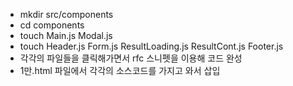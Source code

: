 - mkdir src/components
- cd components
- touch Main.js Modal.js
- touch Header.js Form.js ResultLoading.js ResultCont.js Footer.js
- 각각의 파일들을 클릭해가면서 rfc 스니펫을 이용해 코드 완성
- 1만.html 파일에서 각각의 소스코드를 가지고 와서 삽입
